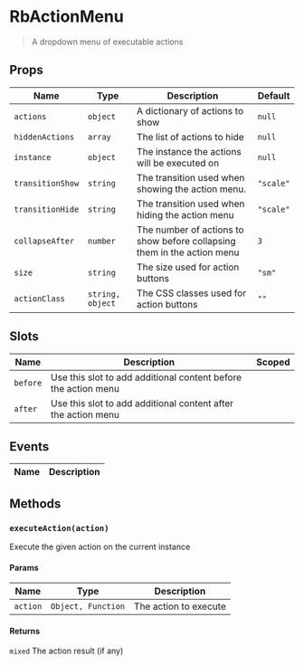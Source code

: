# RbActionMenu

> A dropdown menu of executable actions

## Props

| Name | Type | Description | Default |
| ---- | ---- | ----------- | ------- |
| `actions` | `object` | A dictionary of actions to show | `null` |
| `hiddenActions` | `array` | The list of actions to hide | `null` |
| `instance` | `object` | The instance the actions will be executed on | `null` |
| `transitionShow` | `string` | The transition used when showing the action menu. | `"scale"` |
| `transitionHide` | `string` | The transition used when hiding the action menu | `"scale"` |
| `collapseAfter` | `number` | The number of actions to show before collapsing them in the action menu | `3` |
| `size` | `string` | The size used for action buttons | `"sm"` |
| `actionClass` | `string, object` | The CSS classes used for action buttons | `""` |

## Slots

| Name | Description | Scoped |
| ---- | ----------- | ------ |
| `before` | Use this slot to add additional content before the action menu |  |
| `after` | Use this slot to add additional content after the action menu |  |

## Events

| Name | Description |
| ---- | ----------- |

## Methods

### `executeAction(action)`

Execute the given action on the current instance

#### Params

| Name | Type | Description |
| ---- | ---- | ----------- |
| `action` | `Object, Function` | The action to execute |

#### Returns

`mixed` The action result (if any)
